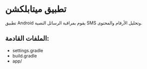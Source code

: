 # تطبيق ميتابلكشن

تطبيق Android يقوم بمراقبة الرسائل النصية SMS وتحليل الأرقام والمحتوى.

## الملفات القادمة:
- settings.gradle
- build.gradle
- app/
